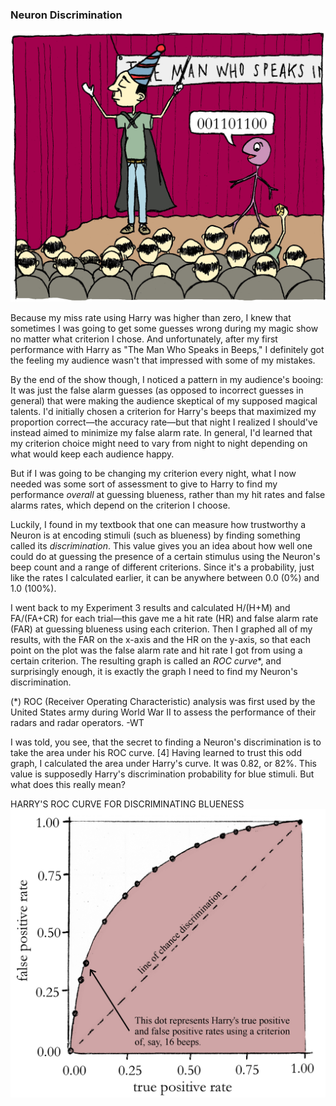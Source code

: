 ### Neuron Discrimination

<img id="im-17" src="images/17.jpeg">

Because my miss rate using Harry was higher than zero, I knew that sometimes I was going to get some guesses wrong during my magic show no matter what criterion I chose. And unfortunately, after my first performance with Harry as "The Man Who Speaks in Beeps," I definitely got the feeling my audience wasn't that impressed with some of my mistakes.

By the end of the show though, I noticed a pattern in my audience's booing: It was just the false alarm guesses (as opposed to incorrect guesses in general) that were making the audience skeptical of my supposed magical talents. I'd initially chosen a criterion for Harry's beeps that maximized my proportion correct&mdash;the accuracy rate&mdash;but that night I realized I should've instead aimed to minimize my false alarm rate. In general, I'd learned that my criterion choice might need to vary from night to night depending on what would keep each audience happy.

But if I was going to be changing my criterion every night, what I now needed was some sort of assessment to give to Harry to find my performance _overall_ at guessing blueness, rather than my hit rates and false alarms rates, which depend on the criterion I choose.

Luckily, I found in my textbook that one can measure how trustworthy a Neuron is at encoding stimuli (such as blueness) by finding something called its _discrimination_. This value gives you an idea about how well one could do at guessing the presence of a certain stimulus using the Neuron's beep count and a range of different criterions. Since it's a probability, just like the rates I calculated earlier, it can be anywhere between 0.0 (0%) and 1.0 (100%).

I went back to my Experiment 3 results and calculated H/(H+M) and FA/(FA+CR) for each trial&mdash;this gave me a hit rate (HR) and false alarm rate (FAR) at guessing blueness using each criterion. Then I graphed all of my results, with the FAR on the x-axis and the HR on the y-axis, so that each point on the plot was the false alarm rate and hit rate I got from using a certain criterion. The resulting graph is called an _ROC curve_*, and surprisingly enough, it is exactly the graph I need to find my Neuron's discrimination.

<p class="ed-note">
(*) ROC (Receiver Operating Characteristic) analysis was first used by the United States army during World War II to assess the performance of their radars and radar operators. -WT
</p>

I was told, you see, that the secret to finding a Neuron's discrimination is to take the area under his ROC curve. [4] Having learned to trust this odd graph, I calculated the area under Harry's curve. It was 0.82, or 82%. This value is supposedly Harry's discrimination probability for blue stimuli. But what does this really mean?

<span class="graph-title">HARRY'S ROC CURVE FOR DISCRIMINATING BLUENESS</span>
<img id="im-18" src="images/18.jpeg">
